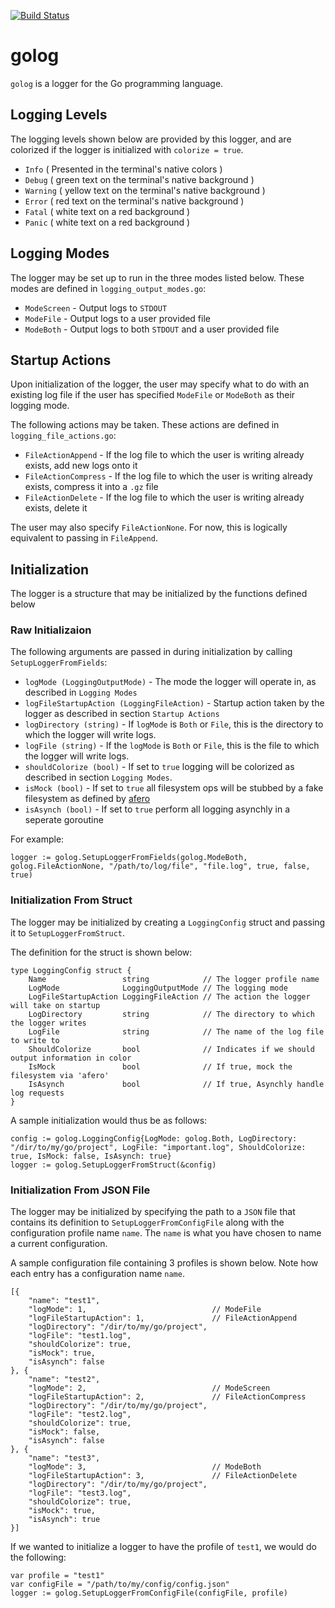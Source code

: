 [![Build Status](https://travis-ci.org/gnikonorov/golog.svg?branch=master)](https://travis-ci.org/gnikonorov/golog)

# golog

`golog` is a logger for the Go programming language.

## Logging Levels

The logging levels shown below are provided by this logger, and are colorized if the logger is initialized with 
`colorize = true`.

+ `Info`    ( Presented in the terminal's native colors )
+ `Debug`   ( green text on the terminal's native background )
+ `Warning` ( yellow text on the terminal's native background )
+ `Error`   ( red text on the terminal's native background )
+ `Fatal`   ( white text on a red background )
+ `Panic`   ( white text on a red background )

## Logging Modes

The logger may be set up to run in the three modes listed below. These modes are defined in `logging_output_modes.go`:

+ `ModeScreen` - Output logs to `STDOUT`
+ `ModeFile`   - Output logs to a user provided file
+ `ModeBoth`   - Output logs to both `STDOUT` and a user provided file

## Startup Actions

Upon initialization of the logger, the user may specify what to do with an existing log file if the user has specified `ModeFile` or `ModeBoth` as their logging mode.

The following actions may be taken. These actions are defined in `logging_file_actions.go`:

+ `FileActionAppend`   - If the log file to which the user is writing already exists, add new logs onto it
+ `FileActionCompress` - If the log file to which the user is writing already exists, compress it into a `.gz` file
+ `FileActionDelete`   - If the log file to which the user is writing already exists, delete it

The user may also specify `FileActionNone`. For now, this is logically equivalent to passing in `FileAppend`. 

## Initialization

The logger is a structure that may be initialized by the functions defined below

### Raw Initializaion

The following arguments are passed in during initialization by calling `SetupLoggerFromFields`:

+ `logMode (LoggingOutputMode)` - The mode the logger will operate in, as described in `Logging Modes`
+ `logFileStartupAction (LoggingFileAction)` - Startup action taken by the logger as described in section `Startup Actions`
+ `logDirectory (string)` - If `logMode` is `Both` or `File`, this is the directory to which the logger will write logs.
+ `logFile (string)` - If the `logMode` is `Both` or `File`, this is the file to which the logger will write logs.
+ `shouldColorize (bool)` - If set to `true` logging will be colorized as described in section `Logging Modes`.
+ `isMock (bool)` - If set to `true` all filesystem ops will be stubbed by a fake filesystem as defined by [afero](https://github.com/spf13/afero)
+ `isAsynch (bool)` - If set to `true` perform all logging asynchly in a seperate goroutine

For example:
```
logger := golog.SetupLoggerFromFields(golog.ModeBoth, golog.FileActionNone, "/path/to/log/file", "file.log", true, false, true)
```

### Initialization From Struct

The logger may be initialized by creating a `LoggingConfig` struct and passing it to `SetupLoggerFromStruct`. 

The definition for the struct is shown below:

```
type LoggingConfig struct {
	Name                 string            // The logger profile name
	LogMode              LoggingOutputMode // The logging mode
	LogFileStartupAction LoggingFileAction // The action the logger will take on startup
	LogDirectory         string            // The directory to which the logger writes
	LogFile              string            // The name of the log file to write to
	ShouldColorize       bool              // Indicates if we should output information in color
	IsMock               bool              // If true, mock the filesystem via 'afero'
	IsAsynch             bool              // If true, Asynchly handle log requests
}
```
A sample initialization would thus be as follows:

```
config := golog.LoggingConfig{LogMode: golog.Both, LogDirectory: "/dir/to/my/go/project", LogFile: "important.log", ShouldColorize: true, IsMock: false, IsAsynch: true}
logger := golog.SetupLoggerFromStruct(&config)
```
### Initialization From JSON File

The logger may be initialized by specifying the path to a `JSON` file that contains its definition to `SetupLoggerFromConfigFile` along with the configuration profile name `name`. The `name` is what you have chosen to name a current configuration.

A sample configuration file containing 3 profiles is shown below. Note how each entry has a configuration name `name`.

```
[{
	"name": "test1",
	"logMode": 1,                            // ModeFile
	"logFileStartupAction": 1,               // FileActionAppend
	"logDirectory": "/dir/to/my/go/project",
	"logFile": "test1.log",
	"shouldColorize": true,
	"isMock": true,
	"isAsynch": false
}, {
	"name": "test2",
	"logMode": 2,                            // ModeScreen 
	"logFileStartupAction": 2,               // FileActionCompress
	"logDirectory": "/dir/to/my/go/project",
	"logFile": "test2.log",
	"shouldColorize": true,
	"isMock": false,
	"isAsynch": false
}, {
	"name": "test3",
	"logMode": 3,                            // ModeBoth
	"logFileStartupAction": 3,               // FileActionDelete
	"logDirectory": "/dir/to/my/go/project",
	"logFile": "test3.log",
	"shouldColorize": true,
	"isMock": true,
	"isAsynch": true
}]
```

If we wanted to initialize a logger to have the profile of `test1`, we would do the following:

```
var profile = "test1"
var configFile = "/path/to/my/config/config.json"
logger := golog.SetupLoggerFromConfigFile(configFile, profile)
```
